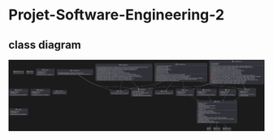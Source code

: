 # Projet-Software-Engineering-2

## class diagram
<img src="diagrammedeclasse.svg" alt="Description alternative">
